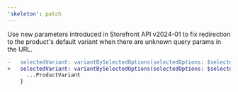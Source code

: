 ```yaml
---
'skeleton': patch
---
```


Use new parameters introduced in Storefront API v2024-01 to fix redirection to the product's default variant when there are unknown query params in the URL.

```diff
-   selectedVariant: variantBySelectedOptions(selectedOptions: $selectedOptions) {
+   selectedVariant: variantBySelectedOptions(selectedOptions: $selectedOptions, ignoreUnknownOptions: true, caseInsensitiveMatch: true) {
      ...ProductVariant
    }
```
